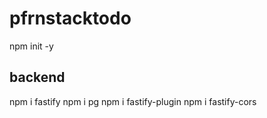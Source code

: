 # pfrnstacktodo

npm init -y
  ## backend
npm i fastify
npm i pg
npm i fastify-plugin
npm i fastify-cors
